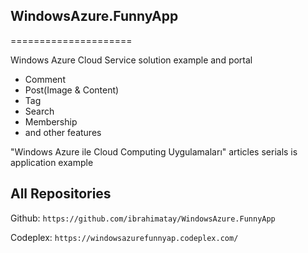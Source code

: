 ## WindowsAzure.FunnyApp
=====================

Windows Azure Cloud Service  solution example and portal

* Comment
* Post(Image & Content)
* Tag
* Search
* Membership
* and other features

"Windows Azure ile Cloud Computing Uygulamaları" articles serials is application example

## All Repositories

Github:
`https://github.com/ibrahimatay/WindowsAzure.FunnyApp`

Codeplex:
`https://windowsazurefunnyap.codeplex.com/`

